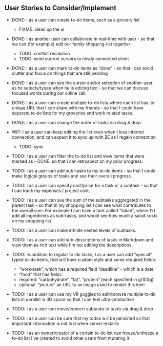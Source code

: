 ## User Stories to Consider/Implement
- DONE: I as a user can create to-do items, such as a grocery list
  - FIXME: clean up the ui

- DONE: I as another user can collaborate in real-time with user - so that we
can (for example) edit our family shopping-list together
  - TODO: conflict resolution
  - TODO: send current cursors to newly connected client

- DONE: I as a user can mark to-do items as “done” - so that I can avoid clutter and focus on
things that are still pending

- DONE: I as a user can see the cursor and/or selection of another-user as he selects/types
when he is editing text - so that we can discuss focused words during our online call.

- DONE: I as a user can create multiple to-do lists where each list has its unique URL that I
can share with my friends - so that I could have separate to-do lists for my groceries
and work related tasks.

- DONE: I as a user can change the order of tasks via drag & drop

- WIP: I as a user can keep editing the list even when I lose internet connection, and can
expect it to sync up with BE as I regain connection
  - TODO: sync

- TODO: I as a user can filter the to-do list and view items that were marked as - DONE: so that I
can retrospect on my prior progress.

- TODO: I as a user can add sub-tasks to my to-do items - so that I could make logical groups
of tasks and see their overall progress.

- TODO: I as a user can specify cost/price for a task or a subtask - so that I can track my
expenses / project cost.

- TODO: I as a user can see the sum of the subtasks aggregated in the parent task - so that in
my shopping list I can see what contributes to the overall sum. For example I can
have a task called “Salad”, where I'd add all ingredients as sub-tasks, and would see
how much a salad costs on my shopping list.

- TODO: I as a user can make infinite nested levels of subtasks.

- TODO: I as a user can add sub-descriptions of tasks in Markdown and view them as rich
text while I'm not editing the descriptions.

- TODO: In addition to regular to-do tasks, I as a user can add “special” typed to-do items, that
will have custom style and some required fields:
  - ”work-task”, which has a required field “deadline” - which is a date
  - “food” that has fields:
  - required: “carbohydrate”, “fat”, “protein” (each specified in g/100g)
  - optional: “picture” an URL to an image used to render this item

- TODO: I as a user can use my VR goggles to edit/browse multiple to-do lists in parallel in 3D
space so that I can feel ultra-productive

- TODO: I as a user can move/convert subtasks to tasks via drag & drop

- TODO: I as a user can be sure that my todos will be persisted so that important information
is not lost when server restarts

- TODO: I as an owner/creator of a certain to-do list can freeze/unfreeze a to-do list I've
created to avoid other users from mutating it
